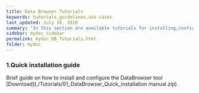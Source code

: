 ```yaml
---
title: Data Browser Tutorials
keywords: tutorials,guidelines,use cases
last_updated: July 16, 2016
summary: "In this section are available tutorials for installing,configuring and using the data browser"
sidebar: mydoc_sidebar
permalink: mydoc_DB_Tutorials.html
folder: mydoc
---
```


### 1.Quick installation guide
Brief guide on how to install and configure the DataBrowser tool <br>
[Download](./Tutorials/01_DataBrowser_Quick_installation manual.zip)<br>
<br>